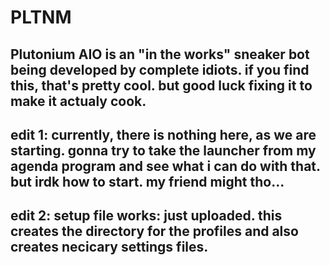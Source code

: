 # PLTNM
Plutonium AIO is an "in the works" sneaker bot being developed by complete idiots. if you find this, that's pretty cool. but good luck fixing it to make it actualy cook. 
----------------------------------------------------
edit 1: currently, there is nothing here, as we are starting. gonna try to take the launcher from my agenda program and see what i can do with that. but irdk how to start. my friend might tho...
----------------------------------------------------
edit 2: setup file works: just uploaded. this creates the directory for the profiles and also creates necicary settings files.
----------------------------------------------------
